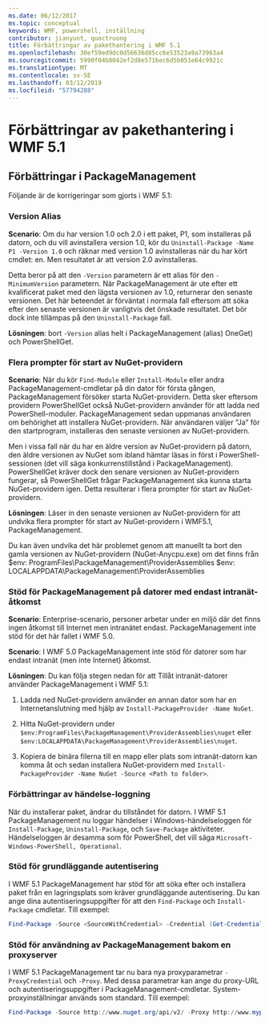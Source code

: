 ```yaml
---
ms.date: 06/12/2017
ms.topic: conceptual
keywords: WMF, powershell, inställning
contributor: jianyunt, quoctruong
title: Förbättringar av pakethantering i WMF 5.1
ms.openlocfilehash: 30ef59ed9dc0d56636d85cc6e53523a9a73963a4
ms.sourcegitcommit: 5990f04b8042ef2d8e571bec6d5b051e64c9921c
ms.translationtype: MT
ms.contentlocale: sv-SE
ms.lasthandoff: 03/12/2019
ms.locfileid: "57794288"
---
```

# <a name="improvements-to-package-management-in-wmf-51"></a>Förbättringar av pakethantering i WMF 5.1

## <a name="improvements-in-packagemanagement"></a>Förbättringar i PackageManagement

Följande är de korrigeringar som gjorts i WMF 5.1:

### <a name="version-alias"></a>Version Alias

**Scenario**: Om du har version 1.0 och 2.0 i ett paket, P1, som installeras på datorn, och du vill avinstallera version 1.0, kör du `Uninstall-Package -Name P1 -Version 1.0` och räknar med version 1.0 avinstalleras när du har kört cmdlet: en. Men resultatet är att version 2.0 avinstalleras.

Detta beror på att den `-Version` parametern är ett alias för den `-MinimumVersion` parametern. När PackageManagement är ute efter ett kvalificerat paket med den lägsta versionen av 1.0, returnerar den senaste versionen. Det här beteendet är förväntat i normala fall eftersom att söka efter den senaste versionen är vanligtvis det önskade resultatet. Det bör dock inte tillämpas på den `Uninstall-Package` fall.

**Lösningen**: bort `-Version` alias helt i PackageManagement (alias) OneGet) och PowerShellGet.

### <a name="multiple-prompts-for-bootstrapping-the-nuget-provider"></a>Flera prompter för start av NuGet-providern

**Scenario**: När du kör `Find-Module` eller `Install-Module` eller andra PackageManagement-cmdletar på din dator för första gången, PackageManagement försöker starta NuGet-providern. Detta sker eftersom providern PowerShellGet också NuGet-providern använder för att ladda ned PowerShell-moduler. PackageManagement sedan uppmanas användaren om behörighet att installera NuGet-providern. När användaren väljer ”Ja” för den startprogram, installeras den senaste versionen av NuGet-providern.

Men i vissa fall när du har en äldre version av NuGet-providern på datorn, den äldre versionen av NuGet som ibland hämtar läsas in först i PowerShell-sessionen (det vill säga konkurrenstillstånd i PackageManagement). PowerShellGet kräver dock den senare versionen av NuGet-providern fungerar, så PowerShellGet frågar PackageManagement ska kunna starta NuGet-providern igen. Detta resulterar i flera prompter för start av NuGet-providern.

**Lösningen**: Läser in den senaste versionen av NuGet-providern för att undvika flera prompter för start av NuGet-providern i WMF5.1, PackageManagement.

Du kan även undvika det här problemet genom att manuellt ta bort den gamla versionen av NuGet-providern (NuGet-Anycpu.exe) om det finns från $env: ProgramFiles\PackageManagement\ProviderAssemblies $env: LOCALAPPDATA\PackageManagement\ProviderAssemblies


### <a name="support-for-packagemanagement-on-computers-with-intranet-access-only"></a>Stöd för PackageManagement på datorer med endast intranät-åtkomst

**Scenario**: Enterprise-scenario, personer arbetar under en miljö där det finns ingen åtkomst till Internet men intranätet endast. PackageManagement inte stöd för det här fallet i WMF 5.0.

**Scenario**: I WMF 5.0 PackageManagement inte stöd för datorer som har endast intranät (men inte Internet) åtkomst.

**Lösningen**: Du kan följa stegen nedan för att Tillåt intranät-datorer använder PackageManagement i WMF 5.1:

1. Ladda ned NuGet-providern använder en annan dator som har en Internetanslutning med hjälp av `Install-PackageProvider -Name NuGet`.

2. Hitta NuGet-providern under `$env:ProgramFiles\PackageManagement\ProviderAssemblies\nuget` eller `$env:LOCALAPPDATA\PackageManagement\ProviderAssemblies\nuget`.

3. Kopiera de binära filerna till en mapp eller plats som intranät-datorn kan komma åt och sedan installera NuGet-providern med `Install-PackageProvider -Name NuGet -Source <Path to folder>`.


### <a name="event-logging-improvements"></a>Förbättringar av händelse-loggning

När du installerar paket, ändrar du tillståndet för datorn. I WMF 5.1 PackageManagement nu loggar händelser i Windows-händelseloggen för `Install-Package`, `Uninstall-Package`, och `Save-Package` aktiviteter. Händelseloggen är desamma som för PowerShell, det vill säga `Microsoft-Windows-PowerShell, Operational`.

### <a name="support-for-basic-authentication"></a>Stöd för grundläggande autentisering

I WMF 5.1 PackageManagement har stöd för att söka efter och installera paket från en lagringsplats som kräver grundläggande autentisering. Du kan ange dina autentiseringsuppgifter för att den `Find-Package` och `Install-Package` cmdletar. Till exempel:

``` PowerShell
Find-Package -Source <SourceWithCredential> -Credential (Get-Credential)
```

### <a name="support-for-using-packagemanagement-behind-a-proxy"></a>Stöd för användning av PackageManagement bakom en proxyserver

I WMF 5.1 PackageManagement tar nu bara nya proxyparametrar `-ProxyCredential` och `-Proxy`. Med dessa parametrar kan ange du proxy-URL och autentiseringsuppgifter i PackageManagement-cmdletar. System-proxyinställningar används som standard. Till exempel:

``` PowerShell
Find-Package -Source http://www.nuget.org/api/v2/ -Proxy http://www.myproxyserver.com -ProxyCredential (Get-Credential)
```
